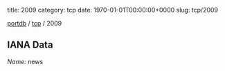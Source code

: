 title: 2009
category: tcp
date: 1970-01-01T00:00:00+0000
slug: tcp/2009

[portdb](/) / [tcp](/category/tcp.html) / 2009


## IANA Data

_Name:_ news

